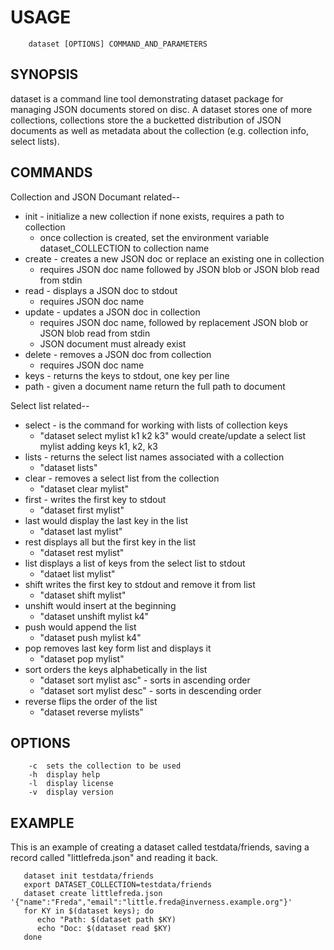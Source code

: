 
# USAGE

```
    dataset [OPTIONS] COMMAND_AND_PARAMETERS
```

## SYNOPSIS

dataset is a command line tool demonstrating dataset package for managing 
JSON documents stored on disc. A dataset stores one of more collections, 
collections store the a bucketted distribution of JSON documents
as well as metadata about the collection (e.g. collection info,
select lists).

## COMMANDS

Collection and JSON Documant related--

+ init - initialize a new collection if none exists, requires a path to collection
  + once collection is created, set the environment variable dataset_COLLECTION
    to collection name
+ create - creates a new JSON doc or replace an existing one in collection
  + requires JSON doc name followed by JSON blob or JSON blob read from stdin
+ read - displays a JSON doc to stdout
  + requires JSON doc name
+ update - updates a JSON doc in collection
  + requires JSON doc name, followed by replacement JSON blob or 
    JSON blob read from stdin
  + JSON document must already exist
+ delete - removes a JSON doc from collection
  + requires JSON doc name
+ keys - returns the keys to stdout, one key per line
+ path - given a document name return the full path to document

Select list related--

+ select - is the command for working with lists of collection keys
	+ "dataset select mylist k1 k2 k3" would create/update a select list 
	  mylist adding keys k1, k2, k3
+ lists - returns the select list names associated with a collection
	+ "dataset lists"
+ clear - removes a select list from the collection
	+ "dataset clear mylist"
+ first - writes the first key to stdout
	+ "dataset first mylist"
+ last would display the last key in the list
	+ "dataset last mylist"
+ rest displays all but the first key in the list
	+ "dataset rest mylist"
+ list displays a list of keys from the select list to stdout
	+ "dataet list mylist" 
+ shift writes the first key to stdout and remove it from list
	+ "dataset shift mylist" 
+ unshift would insert at the beginning 
	+ "dataset unshift mylist k4"
+ push would append the list
	+ "dataset push mylist k4"
+ pop removes last key form list and displays it
	+ "dataset pop mylist" 
+ sort orders the keys alphabetically in the list
	+ "dataset sort mylist asc" - sorts in ascending order
	+ "dataset sort mylist desc" - sorts in descending order
+ reverse flips the order of the list
	+ "dataset reverse mylists"

## OPTIONS

```
	-c	sets the collection to be used
	-h	display help
	-l	display license
	-v	display version
```

## EXAMPLE

This is an example of creating a dataset called testdata/friends, saving
a record called "littlefreda.json" and reading it back.

```
   dataset init testdata/friends
   export DATASET_COLLECTION=testdata/friends
   dataset create littlefreda.json '{"name":"Freda","email":"little.freda@inverness.example.org"}'
   for KY in $(dataset keys); do
      echo "Path: $(dataset path $KY) 
      echo "Doc: $(dataset read $KY)
   done
```

